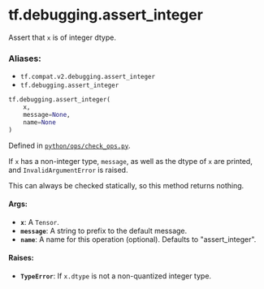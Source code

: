 <div itemscope itemtype="http://developers.google.com/ReferenceObject">
<meta itemprop="name" content="tf.debugging.assert_integer" />
<meta itemprop="path" content="Stable" />
</div>

# tf.debugging.assert_integer

Assert that `x` is of integer dtype.

### Aliases:

* `tf.compat.v2.debugging.assert_integer`
* `tf.debugging.assert_integer`

``` python
tf.debugging.assert_integer(
    x,
    message=None,
    name=None
)
```



Defined in [`python/ops/check_ops.py`](/code/stable/tensorflow/python/ops/check_ops.py).

<!-- Placeholder for "Used in" -->

If `x` has a non-integer type, `message`, as well as the dtype of `x` are
printed, and `InvalidArgumentError` is raised.

This can always be checked statically, so this method returns nothing.

#### Args:


* <b>`x`</b>: A `Tensor`.
* <b>`message`</b>: A string to prefix to the default message.
* <b>`name`</b>: A name for this operation (optional). Defaults to "assert_integer".


#### Raises:


* <b>`TypeError`</b>:  If `x.dtype` is not a non-quantized integer type.